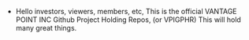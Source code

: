 - Hello investors, viewers, members, etc, This is the official VANTAGE POINT INC Github Project Holding Repos, (or VPIGPHR) This will hold many great things.

